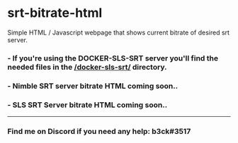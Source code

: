# srt-bitrate-html
Simple HTML / Javascript webpage that shows current bitrate of desired srt server.

### - If you're using the DOCKER-SLS-SRT server you'll find the needed files in the [/docker-sls-srt/](https://github.com/b3ck/rtmp-bitrate-html/tree/master/srt/docker-sls-srt) directory.

### - Nimble SRT server bitrate HTML coming soon..

### - SLS SRT Server bitrate HTML coming soon..
---

### Find me on Discord if you need any help: b3ck#3517
